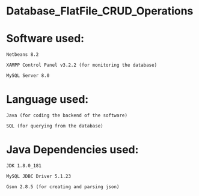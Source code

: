 # Database_FlatFile_CRUD_Operations

# Software used:

    Netbeans 8.2

    XAMPP Control Panel v3.2.2 (for monitoring the database)

    MySQL Server 8.0

# Language used:

    Java (for coding the backend of the software)

    SQL (for querying from the database)

# Java Dependencies used:

    JDK 1.8.0_181

    MySQL JDBC Driver 5.1.23

    Gson 2.8.5 (for creating and parsing json)
